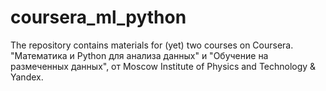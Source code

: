 # coursera_ml_python
The repository contains materials for (yet) two courses on Coursera.
"Математика и Python для анализа данных" и "Обучение на размеченных данных", от Moscow Institute of Physics and Technology & Yandex.
